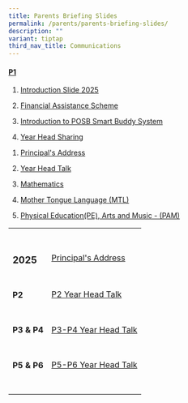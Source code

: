 ```yaml
---
title: Parents Briefing Slides
permalink: /parents/parents-briefing-slides/
description: ""
variant: tiptap
third_nav_title: Communications
---
```

<h4><u>P1</u></h4>
<ol data-tight="true" class="tight">
<li>
<p><a href="/files/2025_P1_Orientation_Finance_Admin_Pt1.pdf" rel="noopener noreferrer nofollow" target="_blank">Introduction Slide 2025</a>
</p>
</li>
<li>
<p><a href="/files/2025_P1_Orientation_Finance_Admin_Pt2.pdf" rel="noopener noreferrer nofollow" target="_blank">Financial Assistance Scheme</a>
</p>
</li>
<li>
<p><a href="/files/2025_P1_Orientation_Finance_Admin_POSB.pdf" rel="noopener nofollow" target="_blank">Introduction to POSB Smart Buddy System</a>
</p>
</li>
<li>
<p><a href="/files/Year_Head_Talk_Transitioning_to_P1_2025_try.pdf" rel="noopener nofollow" target="_blank">Year Head Sharing</a>
</p>
</li>
</ol>
<p></p>
<ol data-tight="true" class="tight">
<li>
<p><a href="/files/Parents Briefing Slides/P1 2025 Briefing/1__Parents__Briefing_2025_Principal.pdf" rel="noopener nofollow" target="_blank">Principal's Address</a>
</p>
</li>
<li>
<p><a href="/files/Parents Briefing Slides/P1 2025 Briefing/2__P1_YH_Talk_2025.pdf" rel="noopener nofollow" target="_blank">Year Head Talk</a>
</p>
</li>
<li>
<p><a href="/files/Parents Briefing Slides/P1 2025 Briefing/4__Math_P1_Parents_Briefing__2025__pdf.pdf" rel="noopener nofollow" target="_blank">Mathematics</a>
</p>
</li>
<li>
<p><a href="/files/Parents Briefing Slides/P1 2025 Briefing/5__MTL_P1_Parents_Briefing_2025.pdf" rel="noopener nofollow" target="_blank">Mother Tongue Language (MTL)</a>
</p>
</li>
<li>
<p><a href="/files/Parents Briefing Slides/P1 2025 Briefing/6__PAM_PAL__P1_Parents_Briefing_for_P1_Parents_2025_PAM_PAL.pdf" rel="noopener nofollow" target="_blank">Physical Education(PE), Arts and Music - (PAM)</a>
<br>
</p>
</li>
</ol>
<table style="minWidth: 50px">
<colgroup>
<col>
<col>
</colgroup>
<tbody>
<tr>
<td rowspan="1" colspan="1">
<p></p>
</td>
<td rowspan="1" colspan="1">
<p></p>
</td>
</tr>
<tr>
<td rowspan="1" colspan="1">
<h3>2025</h3>
</td>
<td rowspan="1" colspan="1">
<p><a href="/files/For Parents/Briefing Slides/Principal_s_Address_Parents_Briefing.pdf" rel="noopener nofollow" target="_blank">Principal's Address</a>
</p>
</td>
</tr>
<tr>
<td rowspan="1" colspan="1">
<h4>P2</h4>
</td>
<td rowspan="1" colspan="1">
<p><a href="/files/For Parents/Briefing Slides/2025_P2_Year_Head_Talk.pdf" rel="noopener nofollow" target="_blank">P2 Year Head Talk</a>
</p>
</td>
</tr>
<tr>
<td rowspan="1" colspan="1">
<h4>P3 &amp; P4</h4>
</td>
<td rowspan="1" colspan="1">
<p><a href="/files/For Parents/Briefing Slides/2025_P3_P4_Year_Head_Talk.pdf" rel="noopener nofollow" target="_blank">P3-P4 Year Head Talk</a>
</p>
</td>
</tr>
<tr>
<td rowspan="1" colspan="1">
<h4>P5 &amp; P6</h4>
</td>
<td rowspan="1" colspan="1">
<p><a href="/files/For Parents/Briefing Slides/2025_P5P6_Year_Head_Talk.pdf" rel="noopener nofollow" target="_blank">P5-P6 Year Head Talk</a>
</p>
<p></p>
</td>
</tr>
<tr>
<td rowspan="1" colspan="1">
<p></p>
</td>
<td rowspan="1" colspan="1">
<p></p>
</td>
</tr>
</tbody>
</table>
<h4></h4>
<p></p>
<p></p>
<h4></h4>
<p></p>
<h4></h4>
<p></p>